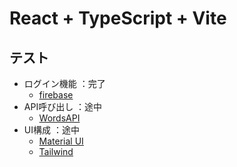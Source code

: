 # React + TypeScript + Vite

## テスト
- ログイン機能 ：完了
  - [firebase](https://console.firebase.google.com/)
- API呼び出し ：途中
  - [WordsAPI](https://www.wordsapi.com/)
- UI構成 ：途中
  - [Material UI](https://mui.com/)
  - [Tailwind](https://tailwindcss.com/)